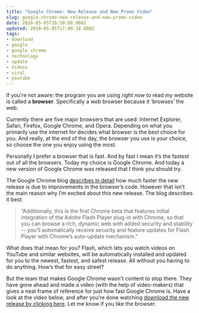 ```yaml
---
title: "Google Chrome: New Release and New Promo Video"
slug: google-chrome-new-release-and-new-promo-video
date: 2010-05-05T16:59:08.000Z
updated: 2010-05-05T17:00:18.000Z
tags:
- download
- google
- google chrome
- technology
- update
- Videos
- viral
- youtube
---
```


If you're not aware: the program you are using <em>right now</em> to read my website is called a <strong>browser</strong>.  Specifically a <em>web</em> browser because it ‘browses’ the web.

Currently there are five major browsers that are used: Internet Explorer, Safari, Firefox, Google Chrome, and Opera.  Depending on what you primarily use the internet for decides what browser is the best choice for you.  And really, at the end of the day, the browser you use is your choice, so choose the one you enjoy using the most.

Personally I prefer a browser that is fast.  And by fast I mean it’s the fastest out of all the browsers.  Today my choice is Google Chrome.  And today a new version of Google Chrome was released that I think you should try.

The Google Chrome blog <a href="http://chrome.blogspot.com/2010/05/pedal-to-chrome-metal-our-fastest-beta.html">describes in detail</a> how much faster the new release is due to improvements in the browser’s code.  However that isn’t the main reason why I’m excited about this new release.  The blog describes it best:
<blockquote>“Additionally, this is the first Chrome beta that features initial integration of the Adobe Flash Player plug-in with Chrome, so that you can browse a rich, dynamic web with added security and stability -- you’ll automatically receive security and feature updates for Flash Player with Chrome’s auto-update mechanism.”</blockquote>
What does that mean for you?  Flash, which lets you watch videos on YouTube and similar websites, will be automatically installed and updated for you to the newest, fastest, and safest release.  All without you having to do anything.  How’s that for easy street?

But the team that makes Google Chrome wasn't content to stop there.  They have gone ahead and made a video (with the help of video-makers) that gives a neat frame of reference for just how fast Google Chrome is.  Have a look at the video below, and after you’re done watching <a href="http://www.google.com/intl/en/landing/chrome/beta/">download the new release by clicking here</a>.  Let me know if you like the browser.

<object classid="clsid:d27cdb6e-ae6d-11cf-96b8-444553540000" width="560" height="340" codebase="http://download.macromedia.com/pub/shockwave/cabs/flash/swflash.cab#version=6,0,40,0"><param name="allowFullScreen" value="true" /><param name="allowscriptaccess" value="always" /><param name="src" value="http://www.youtube.com/v/nCgQDjiotG0&amp;hl=en_US&amp;fs=1&amp;" /><param name="allowfullscreen" value="true" /><embed type="application/x-shockwave-flash" width="560" height="340" src="http://www.youtube.com/v/nCgQDjiotG0&amp;hl=en_US&amp;fs=1&amp;" allowscriptaccess="always" allowfullscreen="true"></embed></object>
